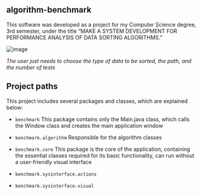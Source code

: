 ## algorithm-benchmark

This software was developed as a project for my Computer Science degree, 3rd semester, under the title “MAKE A SYSTEM DEVELOPMENT FOR PERFORMANCE ANALYSIS OF DATA SORTING ALGORITHMS.”

![image](https://github.com/user-attachments/assets/eaf02097-daef-4c4e-b925-8ad9f6d9e150)

_The user just needs to choose the type of data to be sorted, the path, and the number of tests_

## Project paths
This project includes several packages and classes, which are explained below:

- `benchmark`
This package contains only the Main.java class, which calls the Window class and creates the main application window

- `benchmark.algorithm`
Responsible for the algorithm classes

- `benchmark.core`
This package is the core of the application, containing the essential classes required for its basic functionality, can run without a user-friendly visual interface

- `benchmark.sysinterface.actions`
- `benchmark.sysinterface.visual`
